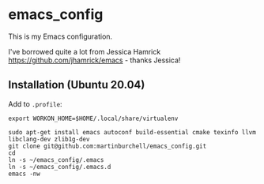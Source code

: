 # emacs_config

This is my Emacs configuration.

I've borrowed quite a lot from Jessica Hamrick https://github.com/jhamrick/emacs - thanks Jessica!

## Installation (Ubuntu 20.04)

Add to `.profile`:

```
export WORKON_HOME=$HOME/.local/share/virtualenv
```

```
sudo apt-get install emacs autoconf build-essential cmake texinfo llvm libclang-dev zlib1g-dev
git clone git@github.com:martinburchell/emacs_config.git
cd
ln -s ~/emacs_config/.emacs
ln -s ~/emacs_config/.emacs.d
emacs -nw
```
